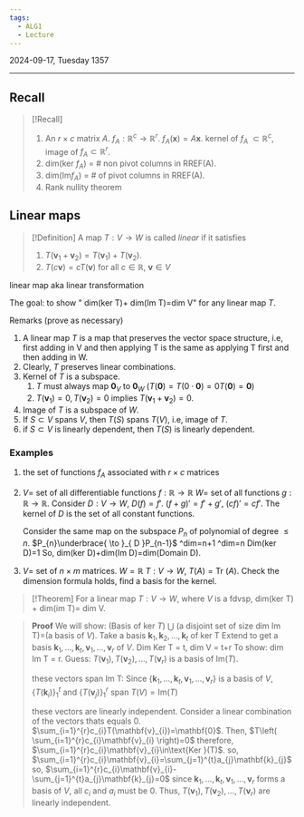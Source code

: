 ```yaml
---
tags:
  - ALG1
  - Lecture
---
```


2024-09-17, Tuesday
1357

---

## Recall

>[!Recall]
>1. An $r\times c$ matrix $A$. $f_{A}:\mathbb{R}^{c}\to \mathbb{R}^{r}$. $f_{A}(\mathbf{x})=A\mathbf{x}$. kernel of $f_{A}$ $\subset \mathbb{R}^{c}$, image of $f_{A}\subset \mathbb{R}^{r}$. 
>2. dim(ker $f_{A}$) = # non pivot columns in RREF(A).
>3. dim(Im$f_{A}$) = # of pivot columns in RREF(A). 
>4. Rank nullity theorem

## Linear maps

>[!Definition]
>A map $T:V\to W$ is called *linear* if it satisfies 
>1. $T(\mathbf{v}_{1}+\mathbf{v}_{2})=T(\mathbf{v}_{1})+T(\mathbf{v}_{2})$.
>2. $T(c\mathbf{v})=cT(\mathbf{v})$ for all $c\in \mathbb{R}$, $\mathbf{v}\in V$

linear map aka linear transformation

The goal: to show " dim(ker T)+ dim(Im T)=dim V" for any linear map $T$.

Remarks (prove as necessary)
1. A linear map $T$ is a map that preserves the vector space structure, i.e, first adding in V and then applying T is the same as applying T first and then adding in W.
2. Clearly, $T$ preserves linear combinations.
3. Kernel of $T$ is a subspace. 
	1. $T$ must always map $\mathbf{0}_{V}$ to $\mathbf{0}_{W}$ ($T(\mathbf{0})=T(0\cdot\mathbf{0})=0T(\mathbf{0})=\mathbf{0}$)
	2. $T(\mathbf{v}_{1})=0, T(\mathbf{v}_{2})=0$ implies $T(\mathbf{v}_{1}+\mathbf{v}_{2})=0$.
4. Image of $T$ is a subspace of $W$.
5. If $S\subset V$ spans $V$, then $T(S)$ spans $T(V)$, i.e, image of $T$.
6. if $S\subset V$ is linearly dependent, then $T(S)$ is linearly dependent.

### Examples

1. the set of functions $f_{A}$ associated with $r\times c$ matrices
2. $V$= set of all differentiable functions $f:\mathbb{R}\to\mathbb{R}$
   $W$= set of all functions $g:\mathbb{R}\to \mathbb{R}$.
   Consider $D:V\to W$, $D(f)=f'$.
   $(f+g)'=f'+g'$, $(cf)'=cf'$.
   The kernel of $D$ is the set of all constant functions.
   
   Consider the same map on the subspace $P_{n}$ of polynomial of degree $\le n$.
   $P_{n}\underbrace{ \to }_{ D }P_{n-1}$ 
   ^dim=n+1  ^dim=n
   Dim(ker D)=1
   So, dim(ker D)+dim(Im D)=dim(Domain D).
3. $V$= set of $n\times m$ matrices. 
   $W=\mathbb{R}$
   $T: V\to W$, $T(A)=\text{Tr }(A)$.
   Check the dimension formula holds, find a basis for the kernel.


>[!Theorem]
>For a linear map $T:V\to W$, where $V$ is a fdvsp, dim(ker T) + dim(im T)= dim V.

>**Proof**
>We will show: (Basis of ker $T$) $\bigcup$ (a disjoint set of size dim Im T)=(a basis of $V$).
>Take a basis $\mathbf{k}_{1}, \mathbf{k}_{2}, \dots, \mathbf{k}_{t}$ of ker T
>Extend to get a basis $\mathbf{k}_{1}, \dots, \mathbf{k}_{t}, \mathbf{v}_{1}, \dots, \mathbf{v}_{r}$ of $V$.
>Dim Ker T = t, dim V = t+r
>To show: dim Im T = r.
>Guess: $T(\mathbf{v}_{1}), T(\mathbf{v}_{2}), \dots, T(\mathbf{v}_{r})$ is a basis of $\mathrm{Im}(T)$. 
>
>these vectors span Im T:
>Since $\{\mathbf{k}_{1}, \dots, \mathbf{k}_{t}, \mathbf{v}_{1}, \dots, \mathbf{v}_{r}\}$ is a basis of $V$, $\{ T(\mathbf{k}_{i}) \}_{1}^{t}$ and $\{ T(\mathbf{v}_{j}) \}_{1}^{r}$ span $T(V)=\mathrm{Im} (T)$
>
>these vectors are linearly independent.
>Consider a linear combination of  the vectors thats equals 0.
>$\sum_{i=1}^{r}c_{i}T(\mathbf{v}_{i})=\mathbf{0}$.
>Then, $T\left( \sum_{i=1}^{r}c_{i}\mathbf{v}_{i} \right)=0$
>therefore, $\sum_{i=1}^{r}c_{i}\mathbf{v}_{i}\in\text{Ker }(T)$.
>so, $\sum_{i=1}^{r}c_{i}\mathbf{v}_{i}=\sum_{j=1}^{t}a_{j}\mathbf{k}_{j}$
>so, $\sum_{i=1}^{r}c_{i}\mathbf{v}_{i}-\sum_{j=1}^{t}a_{j}\mathbf{k}_{j}=0$
>since $\mathbf{k}_{1}, \dots, \mathbf{k}_{t}, \mathbf{v}_{1}, \dots, \mathbf{v}_{r}$  forms a basis of $V$, all $c_{i}$ and $a_{i}$ must be $0$. Thus, $T(\mathbf{v}_{1}), T(\mathbf{v}_{2}), \dots, T(\mathbf{v}_{r})$ are linearly independent.